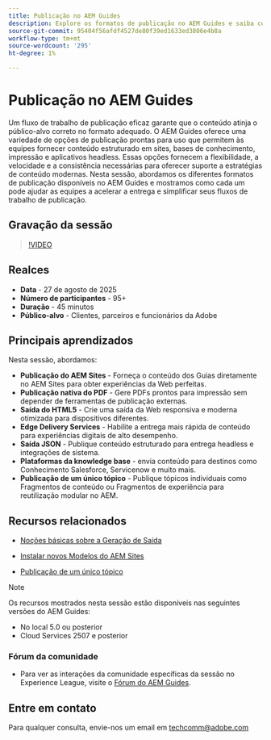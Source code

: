 ```yaml
---
title: Publicação no AEM Guides
description: Explore os formatos de publicação no AEM Guides e saiba como fornecer conteúdo em vários canais, incluindo AEM Sites, PDFs, HTML5, Edge Delivery Services, JSON e muito mais.
source-git-commit: 95404f56afdf4527de80f39ed1633ed3806e4b8a
workflow-type: tm+mt
source-wordcount: '295'
ht-degree: 1%

---
```


# Publicação no AEM Guides

Um fluxo de trabalho de publicação eficaz garante que o conteúdo atinja o público-alvo correto no formato adequado. O AEM Guides oferece uma variedade de opções de publicação prontas para uso que permitem às equipes fornecer conteúdo estruturado em sites, bases de conhecimento, impressão e aplicativos headless. Essas opções fornecem a flexibilidade, a velocidade e a consistência necessárias para oferecer suporte a estratégias de conteúdo modernas.
Nesta sessão, abordamos os diferentes formatos de publicação disponíveis no AEM Guides e mostramos como cada um pode ajudar as equipes a acelerar a entrega e simplificar seus fluxos de trabalho de publicação.


## Gravação da sessão

>[!VIDEO](https://video.tv.adobe.com/v/3472888/?quality=12&learn=on)

## Realces

- **Data** - 27 de agosto de 2025
- **Número de participantes** - 95+
- **Duração** - 45 minutos
- **Público-alvo** - Clientes, parceiros e funcionários da Adobe

## Principais aprendizados

Nesta sessão, abordamos:
- **Publicação do AEM Sites** - Forneça o conteúdo dos Guias diretamente no AEM Sites para obter experiências da Web perfeitas.
- **Publicação nativa do PDF** - Gere PDFs prontos para impressão sem depender de ferramentas de publicação externas.
- **Saída do HTML5** - Crie uma saída da Web responsiva e moderna otimizada para dispositivos diferentes.
- **Edge Delivery Services** - Habilite a entrega mais rápida de conteúdo para experiências digitais de alto desempenho.
- **Saída JSON** - Publique conteúdo estruturado para entrega headless e integrações de sistema.
- **Plataformas da knowledge base** - envia conteúdo para destinos como Conhecimento Salesforce, Servicenow e muito mais.
- **Publicação de um único tópico** - Publique tópicos individuais como Fragmentos de conteúdo ou Fragmentos de experiência para reutilização modular no AEM.


## Recursos relacionados

- [Noções básicas sobre a Geração de Saída](https://experienceleague.adobe.com/pt-br/docs/experience-manager-guides/using/user-guide/map-management-publishing/output-gen/generate-output)

- [Instalar novos Modelos do AEM Sites](https://experienceleague.adobe.com/pt-br/docs/experience-manager-guides/using/knowledge-base/kb-articles/publishing/aem-site-templates/download-install-aem-sites-templates-cs-kb)

- [Publicação de um único tópico](https://experienceleague.adobe.com/en/docs/experience-manager-guides/using/user-guide/map-management-publishing/output-gen/generate-output/single-topic-publishing/publish-content-fragment.html)



>[!NOTE]
>
> Os recursos mostrados nesta sessão estão disponíveis nas seguintes versões do AEM Guides:
> - No local 5.0 ou posterior
> - Cloud Services 2507 e posterior


### Fórum da comunidade

- Para ver as interações da comunidade específicas da sessão no Experience League, visite o [Fórum do AEM Guides](https://experienceleaguecommunities.adobe.com/t5/experience-manager-guides/bd-p/xml-documentation-discussions?profile.language=pt).


## Entre em contato

Para qualquer consulta, envie-nos um email em <techcomm@adobe.com>
